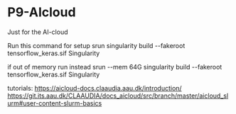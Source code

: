 # P9-AIcloud
Just for the AI-cloud

Run this command for setup
srun singularity build --fakeroot tensorflow_keras.sif Singularity

if out of memory run instead
srun --mem 64G singularity build --fakeroot tensorflow_keras.sif Singularity


tutorials:
https://aicloud-docs.claaudia.aau.dk/introduction/
https://git.its.aau.dk/CLAAUDIA/docs_aicloud/src/branch/master/aicloud_slurm#user-content-slurm-basics
